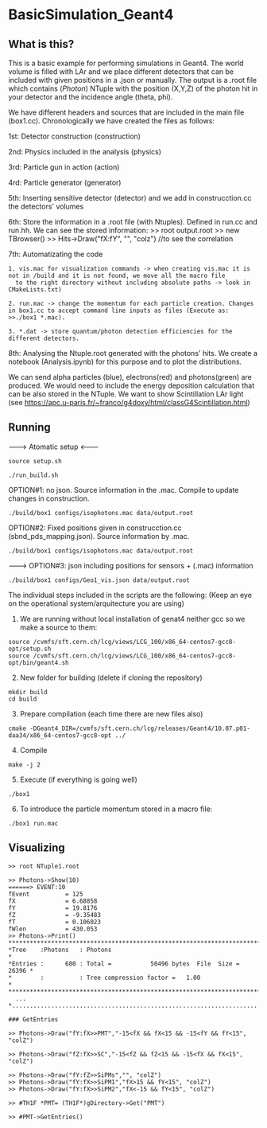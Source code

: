 # BasicSimulation_Geant4


## What is this?
This is a basic example for performing simulations in Geant4. The world volume is filled with LAr and we place different detectors
that can be included with given positions in a .json or manually. The output is a .root file which contains (_Photon_) NTuple with the position (X,Y,Z) of the photon hit in your detector and the incidence angle (theta, phi).

We have different headers and sources that are included in the main file (box1.cc).
Chronologically we have created the files as follows:

  1st: Detector construction (construction)


  2nd: Physics included in the analysis (physics)


  3rd: Particle gun in action (action)


  4rd: Particle generator (generator)


  5th: Inserting sensitive detector (detector) and we add in construcction.cc the detectors' volumes


  6th: Store the information in a .root file (with Ntuples). Defined in run.cc and run.hh.
      We can see the stored information:
          >> root output.root
          >> new TBrowser()
          >> Hits->Draw("fX:fY", "", "colz") //to see the correlation


  7th: Automatizating the code 

    1. vis.mac for visualization commands -> when creating vis.mac it is not in /build and it is not found, we move all the macro file 
      to the right directory without including absolute paths -> look in CMakeLists.txt)
      
    2. run.mac -> change the momentum for each particle creation. Changes in box1.cc to accept command line inputs as files (Execute as: >>./box1 *.mac).
    
    3. *.dat -> store quantum/photon detection efficiencies for the different detectors.


  8th: Analysing the Ntuple.root generated with the photons' hits. We create a notebook (Analysis.ipynb) for this purpose and to plot the distributions.

We can send alpha particles (blue), electrons(red) and photons(green) are produced. 
We would need to include the energy deposition calculation that can be also stored in the NTuple.
We want to show Scintillation LAr light (see https://apc.u-paris.fr/~franco/g4doxy/html/classG4Scintillation.html)

## Running

---> Atomatic setup <---
```console
source setup.sh
```

```console
./run_build.sh
```

OPTION#1: no json. Source information in the .mac. Compile to update changes in construction.
```console
./build/box1 configs/isophotons.mac data/output.root
```

OPTION#2: Fixed positions given in construcction.cc (sbnd_pds_mapping.json). Source information by .mac.
```console
./build/box1 configs/isophotons.mac data/output.root
```

---> OPTION#3: json including positions for sensors + (.mac) information
```console
./build/box1 configs/Geo1_vis.json data/output.root
```

The individual steps included in the scripts are the following:
(Keep an eye on the operational system/arquitecture you are using)

  1. We are running without local installation of genat4 neither gcc so we make a source to them:
  ```console
  source /cvmfs/sft.cern.ch/lcg/views/LCG_100/x86_64-centos7-gcc8-opt/setup.sh
  source /cvmfs/sft.cern.ch/lcg/views/LCG_100/x86_64-centos7-gcc8-opt/bin/geant4.sh
  ```

  2. New folder for building (delete if cloning the repository)
  ```console
  mkdir build
  cd build 
  ```

  3. Prepare compilation (each time there are new files also)
  ```console
  cmake -DGeant4_DIR=/cvmfs/sft.cern.ch/lcg/releases/Geant4/10.07.p01-daa34/x86_64-centos7-gcc8-opt ../
  ```

  4. Compile
  ```console
  make -j 2
  ```

  5. Execute (if everything is going well)
  ```console
  ./box1
  ```

  6. To introduce the particle momentum stored in a macro file:
  ```console
  ./box1 run.mac
  ```


## Visualizing
  ```console
  >> root NTuple1.root

  >> Photons->Show(10)
  ======> EVENT:10
  fEvent          = 125
  fX              = 6.68858
  fY              = 19.8176
  fZ              = -9.35483
  fT              = 0.106023
  fWlen           = 430.053
  >> Photons->Print()
  ******************************************************************************
  *Tree    :Photons   : Photons                                                *
  *Entries :      680 : Total =           50496 bytes  File  Size =      26396 *
  *        :          : Tree compression factor =   1.00                       *
  ******************************************************************************
    ...
  *............................................................................*

  ### GetEntries

  >> Photons->Draw("fY:fX>>PMT","-15<fX && fX<15 && -15<fY && fY<15", "colZ")

  >> Photons->Draw("fZ:fX>>SC","-15<fZ && fZ<15 && -15<fX && fX<15", "colZ")

  >> Photons->Draw("fY:fZ>>SiPMs","", "colZ")
  >> Photons->Draw("fY:fX>>SiPM1","fX>15 && fY<15", "colZ")
  >> Photons->Draw("fY:fX>>SiPM2","fX<-15 && fY<15", "colZ")

  >> #TH1F *PMT= (TH1F*)gDirectory->Get("PMT")

  >> #PMT->GetEntries()
```